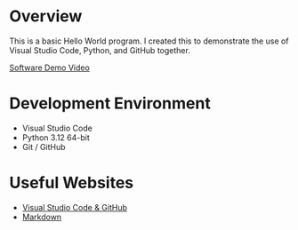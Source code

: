 # Overview

This is a basic Hello World program. I created this to demonstrate the use of Visual Studio Code, Python, and GitHub together.

[Software Demo Video](https://youtu.be/u-jbLsCuimI?feature=shared)

# Development Environment

* Visual Studio Code
* Python 3.12 64-bit
* Git / GitHub

# Useful Websites

* [Visual Studio Code & GitHub](https://code.visualstudio.com/docs/editor/versioncontrol)
* [Markdown](https://www.markdownguide.org/cheat-sheet/)
